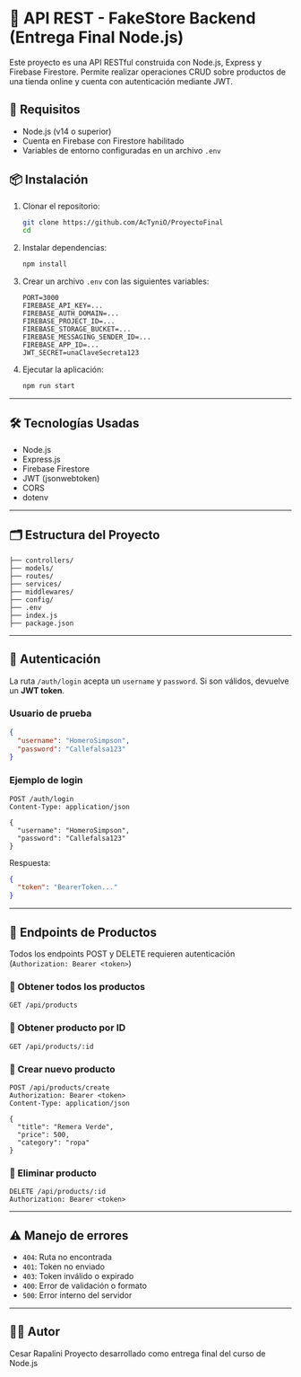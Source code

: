 # 🛒 API REST - FakeStore Backend (Entrega Final Node.js)

Este proyecto es una API RESTful construida con Node.js, Express y Firebase Firestore. Permite realizar operaciones CRUD sobre productos de una tienda online y cuenta con autenticación mediante JWT.

## 🚀 Requisitos

- Node.js (v14 o superior)
- Cuenta en Firebase con Firestore habilitado
- Variables de entorno configuradas en un archivo `.env`

## 📦 Instalación

1. Clonar el repositorio:

   ```bash
   git clone https://github.com/AcTyniO/ProyectoFinal
   cd 
   ```

2. Instalar dependencias:

   ```bash
   npm install
   ```

3. Crear un archivo `.env` con las siguientes variables:

   ```
   PORT=3000
   FIREBASE_API_KEY=...
   FIREBASE_AUTH_DOMAIN=...
   FIREBASE_PROJECT_ID=...
   FIREBASE_STORAGE_BUCKET=...
   FIREBASE_MESSAGING_SENDER_ID=...
   FIREBASE_APP_ID=...
   JWT_SECRET=unaClaveSecreta123
   ```

4. Ejecutar la aplicación:

   ```bash
   npm run start
   ```

---

## 🛠️ Tecnologías Usadas

- Node.js
- Express.js
- Firebase Firestore
- JWT (jsonwebtoken)
- CORS
- dotenv

---

## 🗂️ Estructura del Proyecto

```
├── controllers/
├── models/
├── routes/
├── services/
├── middlewares/
├── config/
├── .env
├── index.js
├── package.json
```

---

## 🔐 Autenticación

La ruta `/auth/login` acepta un `username` y `password`. Si son válidos, devuelve un **JWT token**.

### Usuario de prueba

```json
{
  "username": "HomeroSimpson",
  "password": "Callefalsa123"
}
```

### Ejemplo de login

```http
POST /auth/login
Content-Type: application/json

{
  "username": "HomeroSimpson",
  "password": "Callefalsa123"
}
```

Respuesta:

```json
{
  "token": "BearerToken..."
}
```

---

## 📌 Endpoints de Productos

Todos los endpoints POST y DELETE requieren autenticación (`Authorization: Bearer <token>`)

### 🔹 Obtener todos los productos

```http
GET /api/products
```

### 🔹 Obtener producto por ID

```http
GET /api/products/:id
```

### 🔹 Crear nuevo producto

```http
POST /api/products/create
Authorization: Bearer <token>
Content-Type: application/json

{
  "title": "Remera Verde",
  "price": 500,
  "category": "ropa"
}
```

### 🔹 Eliminar producto

```http
DELETE /api/products/:id
Authorization: Bearer <token>
```

---

## ⚠️ Manejo de errores

- `404`: Ruta no encontrada
- `401`: Token no enviado
- `403`: Token inválido o expirado
- `400`: Error de validación o formato
- `500`: Error interno del servidor

---

## 👨‍💻 Autor
Cesar Rapalini
Proyecto desarrollado como entrega final del curso de Node.js

